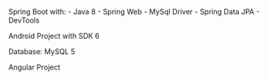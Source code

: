 Spring Boot with:
	- Java 8
	- Spring Web
	- MySql Driver
	- Spring Data JPA
	- DevTools

Android Project with SDK 6

Database: MySQL 5

Angular Project